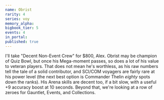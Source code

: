 ```yaml
---
name: Obrist
rarity: 4
series: voy
memory_alpha:
bigbook_tier: 5
events: 4
in_portal:
published: true
---
```


I'll take "Decent Non-Event Crew" for $800, Alex. Obrist may be champion of Quiz Bowl, but once his Mega-moment passes, so does a lot of his value to veteran players. That does not mean he's worthless, as his raw numbers tell the tale of a solid contributor, and SCI/COM voyagers are fairly rare at his power level (the next best option is Commander Thelin _eighty_ spots down the ranks). His Arena skills are decent too, if a bit slow, with a useful +9 accuracy boost at 10 seconds. Beyond that, we're looking at a row of zeroes for Gauntlet, Events, and Collections.
